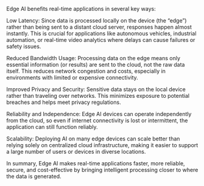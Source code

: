 Edge AI benefits real-time applications in several key ways:

Low Latency: Since data is processed locally on the device (the “edge”) rather than being sent to a distant cloud server, responses happen almost instantly. This is crucial for applications like autonomous vehicles, industrial automation, or real-time video analytics where delays can cause failures or safety issues.

Reduced Bandwidth Usage: Processing data on the edge means only essential information (or results) are sent to the cloud, not the raw data itself. This reduces network congestion and costs, especially in environments with limited or expensive connectivity.

Improved Privacy and Security: Sensitive data stays on the local device rather than traveling over networks. This minimizes exposure to potential breaches and helps meet privacy regulations.

Reliability and Independence: Edge AI devices can operate independently from the cloud, so even if internet connectivity is lost or intermittent, the application can still function reliably.

Scalability: Deploying AI on many edge devices can scale better than relying solely on centralized cloud infrastructure, making it easier to support a large number of users or devices in diverse locations.

In summary, Edge AI makes real-time applications faster, more reliable, secure, and cost-effective by bringing intelligent processing closer to where the data is generated.
